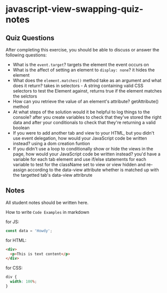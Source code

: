 # javascript-view-swapping-quiz-notes

## Quiz Questions

After completing this exercise, you should be able to discuss or answer the following questions:

- What is the `event.target`?
  targets the element the event occurs on
- What is the affect of setting an element to `display: none`?
  it hides the element
- What does the `element.matches()` method take as an argument and what does it return?
  takes in selectors - A string containing valid CSS selectors to test the Element against, returns true if the element matches the selctors
- How can you retrieve the value of an element's attribute?
  getAttribute() method
- At what steps of the solution would it be helpful to log things to the console?
  after you create variables to check that they've stored the right data and after your conditionals to check that they're returning a valid boolean
- If you were to add another tab and view to your HTML, but you didn't use event delegation, how would your JavaScript code be written instead?
  using a dom creation funtion
- If you didn't use a loop to conditionally show or hide the views in the page, how would your JavaScript code be written instead?
  you'd have a variable for each tab element and use if/else statements for each variable to test for the className set to view or view hidden and re-assign according to the data-view attribute whether is matched up with the targetted tab's data-view attribrute

## Notes

All student notes should be written here.

How to write `Code Examples` in markdown

for JS:

```javascript
const data = 'Howdy';
```

for HTML:

```html
<div>
  <p>This is text content</p>
</div>
```

for CSS:

```css
div {
  width: 100%;
}
```
